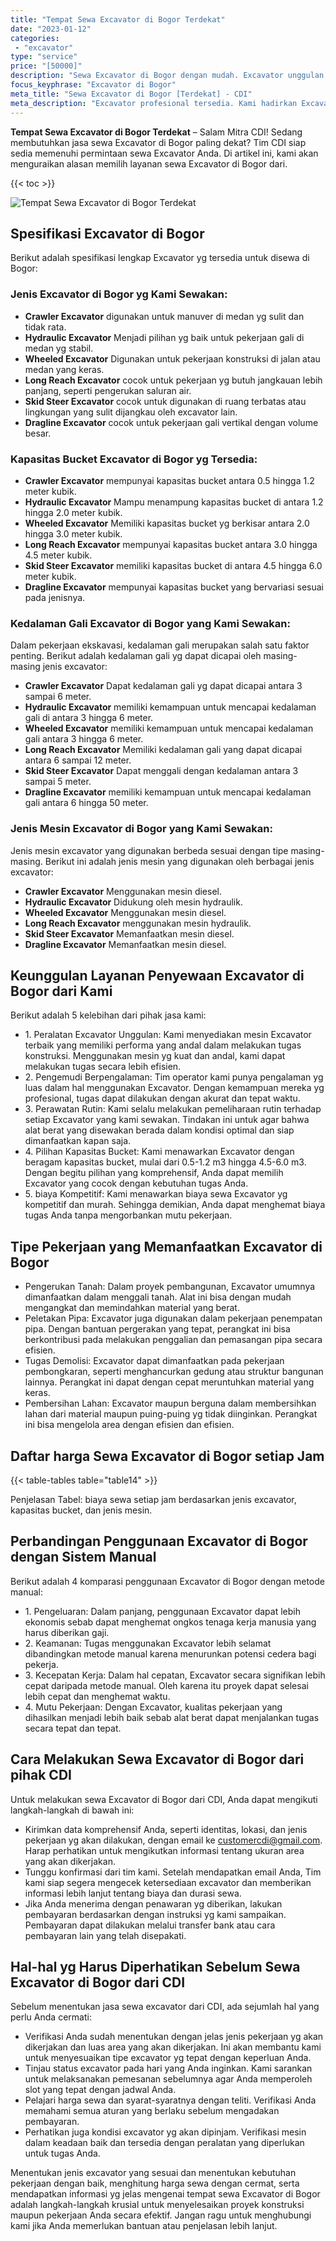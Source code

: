 ```yaml
---
title: "Tempat Sewa Excavator di Bogor Terdekat"
date: "2023-01-12"
categories:
 - "excavator"
type: "service"
price: "[50000]"
description: "Sewa Excavator di Bogor dengan mudah. Excavator unggulan untuk proyek konstruksi yang membutuhkan peralatan profesional dengan performa maksimal. Hubungi kami segera."
focus_keyphrase: "Excavator di Bogor"
meta_title: "Sewa Excavator di Bogor [Terdekat] - CDI"
meta_description: "Excavator profesional tersedia. Kami hadirkan Excavator berkualitas untuk mendukung produktivitas. Promo menarik tersedia."
---
```


**Tempat Sewa Excavator di Bogor Terdekat** – Salam Mitra CDI! Sedang membutuhkan jasa sewa Excavator di Bogor paling dekat? Tim CDI siap sedia memenuhi permintaan sewa Excavator Anda. Di artikel ini, kami akan menguraikan alasan memilih layanan sewa Excavator di Bogor dari.

{{< toc >}}

![Tempat Sewa Excavator di Bogor Terdekat](/images/excavator/excavator-04.jpg)

## Spesifikasi Excavator di Bogor

Berikut adalah spesifikasi lengkap Excavator yg tersedia untuk disewa di Bogor:

### Jenis Excavator di Bogor yg Kami Sewakan:

*   **Crawler Excavator** digunakan untuk manuver di medan yg sulit dan tidak rata.
*   **Hydraulic Excavator** Menjadi pilihan yg baik untuk pekerjaan gali di medan yg stabil.
*   **Wheeled Excavator** Digunakan untuk pekerjaan konstruksi di jalan atau medan yang keras.
*   **Long Reach Excavator** cocok untuk pekerjaan yg butuh jangkauan lebih panjang, seperti pengerukan saluran air.
*   **Skid Steer Excavator** cocok untuk digunakan di ruang terbatas atau lingkungan yang sulit dijangkau oleh excavator lain.
*   **Dragline Excavator** cocok untuk pekerjaan gali vertikal dengan volume besar.

### Kapasitas Bucket Excavator di Bogor yg Tersedia:

*   **Crawler Excavator** mempunyai kapasitas bucket antara 0.5 hingga 1.2 meter kubik.
*   **Hydraulic Excavator** Mampu menampung kapasitas bucket di antara 1.2 hingga 2.0 meter kubik.
*   **Wheeled Excavator** Memiliki kapasitas bucket yg berkisar antara 2.0 hingga 3.0 meter kubik.
*   **Long Reach Excavator** mempunyai kapasitas bucket antara 3.0 hingga 4.5 meter kubik.
*   **Skid Steer Excavator** memiliki kapasitas bucket di antara 4.5 hingga 6.0 meter kubik.
*   **Dragline Excavator** mempunyai kapasitas bucket yang bervariasi sesuai pada jenisnya.

### Kedalaman Gali Excavator di Bogor yang Kami Sewakan:

Dalam pekerjaan ekskavasi, kedalaman gali merupakan salah satu faktor penting. Berikut adalah kedalaman gali yg dapat dicapai oleh masing-masing jenis excavator:

*   **Crawler Excavator** Dapat kedalaman gali yg dapat dicapai antara 3 sampai 6 meter.
*   **Hydraulic Excavator** memiliki kemampuan untuk mencapai kedalaman gali di antara 3 hingga 6 meter.
*   **Wheeled Excavator** memiliki kemampuan untuk mencapai kedalaman gali antara 3 hingga 6 meter.
*   **Long Reach Excavator** Memiliki kedalaman gali yang dapat dicapai antara 6 sampai 12 meter.
*   **Skid Steer Excavator** Dapat menggali dengan kedalaman antara 3 sampai 5 meter.
*   **Dragline Excavator** memiliki kemampuan untuk mencapai kedalaman gali antara 6 hingga 50 meter.

### Jenis Mesin Excavator di Bogor yang Kami Sewakan:

Jenis mesin excavator yang digunakan berbeda sesuai dengan tipe masing-masing. Berikut ini adalah jenis mesin yang digunakan oleh berbagai jenis excavator:

*   **Crawler Excavator** Menggunakan mesin diesel.
*   **Hydraulic Excavator** Didukung oleh mesin hydraulik.
*   **Wheeled Excavator** Menggunakan mesin diesel.
*   **Long Reach Excavator** menggunakan mesin hydraulik.
*   **Skid Steer Excavator** Memanfaatkan mesin diesel.
*   **Dragline Excavator** Memanfaatkan mesin diesel.

## Keunggulan Layanan Penyewaan Excavator di Bogor dari Kami

Berikut adalah 5 kelebihan dari pihak jasa kami:

*   1\. Peralatan Excavator Unggulan: Kami menyediakan mesin Excavator terbaik yang memiliki performa yang andal dalam melakukan tugas konstruksi. Menggunakan mesin yg kuat dan andal, kami dapat melakukan tugas secara lebih efisien.
*   2\. Pengemudi Berpengalaman: Tim operator kami punya pengalaman yg luas dalam hal menggunakan Excavator. Dengan kemampuan mereka yg profesional, tugas dapat dilakukan dengan akurat dan tepat waktu.
*   3\. Perawatan Rutin: Kami selalu melakukan pemeliharaan rutin terhadap setiap Excavator yang kami sewakan. Tindakan ini untuk agar bahwa alat berat yang disewakan berada dalam kondisi optimal dan siap dimanfaatkan kapan saja.
*   4\. Pilihan Kapasitas Bucket: Kami menawarkan Excavator dengan beragam kapasitas bucket, mulai dari 0.5-1.2 m3 hingga 4.5-6.0 m3. Dengan begitu pilihan yang komprehensif, Anda dapat memilih Excavator yang cocok dengan kebutuhan tugas Anda.
*   5\. biaya Kompetitif: Kami menawarkan biaya sewa Excavator yg kompetitif dan murah. Sehingga demikian, Anda dapat menghemat biaya tugas Anda tanpa mengorbankan mutu pekerjaan.

## Tipe Pekerjaan yang Memanfaatkan Excavator di Bogor

*   Pengerukan Tanah: Dalam proyek pembangunan, Excavator umumnya dimanfaatkan dalam menggali tanah. Alat ini bisa dengan mudah mengangkat dan memindahkan material yang berat.
*   Peletakan Pipa: Excavator juga digunakan dalam pekerjaan penempatan pipa. Dengan bantuan pergerakan yang tepat, perangkat ini bisa berkontribusi pada melakukan penggalian dan pemasangan pipa secara efisien.
*   Tugas Demolisi: Excavator dapat dimanfaatkan pada pekerjaan pembongkaran, seperti menghancurkan gedung atau struktur bangunan lainnya. Perangkat ini dapat dengan cepat meruntuhkan material yang keras.
*   Pembersihan Lahan: Excavator maupun berguna dalam membersihkan lahan dari material maupun puing-puing yg tidak diinginkan. Perangkat ini bisa mengelola area dengan efisien dan efisien.

## Daftar harga Sewa Excavator di Bogor setiap Jam

{{< table-tables table="table14" >}}

Penjelasan Tabel: biaya sewa setiap jam berdasarkan jenis excavator, kapasitas bucket, dan jenis mesin.

## Perbandingan Penggunaan Excavator di Bogor dengan Sistem Manual

Berikut adalah 4 komparasi penggunaan Excavator di Bogor dengan metode manual:

*   1\. Pengeluaran: Dalam panjang, penggunaan Excavator dapat lebih ekonomis sebab dapat menghemat ongkos tenaga kerja manusia yang harus diberikan gaji.
*   2\. Keamanan: Tugas menggunakan Excavator lebih selamat dibandingkan metode manual karena menurunkan potensi cedera bagi pekerja.
*   3\. Kecepatan Kerja: Dalam hal cepatan, Excavator secara signifikan lebih cepat daripada metode manual. Oleh karena itu proyek dapat selesai lebih cepat dan menghemat waktu.
*   4\. Mutu Pekerjaan: Dengan Excavator, kualitas pekerjaan yang dihasilkan menjadi lebih baik sebab alat berat dapat menjalankan tugas secara tepat dan tepat.

## Cara Melakukan Sewa Excavator di Bogor dari pihak CDI

Untuk melakukan sewa Excavator di Bogor dari CDI, Anda dapat mengikuti langkah-langkah di bawah ini:

*   Kirimkan data komprehensif Anda, seperti identitas, lokasi, dan jenis pekerjaan yg akan dilakukan, dengan email ke customercdi@gmail.com. Harap perhatikan untuk mengikutkan informasi tentang ukuran area yang akan dikerjakan.
*   Tunggu konfirmasi dari tim kami. Setelah mendapatkan email Anda, Tim kami siap segera mengecek ketersediaan excavator dan memberikan informasi lebih lanjut tentang biaya dan durasi sewa.
*   Jika Anda menerima dengan penawaran yg diberikan, lakukan pembayaran berdasarkan dengan instruksi yg kami sampaikan. Pembayaran dapat dilakukan melalui transfer bank atau cara pembayaran lain yang telah disepakati.

## Hal-hal yg Harus Diperhatikan Sebelum Sewa Excavator di Bogor dari CDI

Sebelum menentukan jasa sewa excavator dari CDI, ada sejumlah hal yang perlu Anda cermati:

*   Verifikasi Anda sudah menentukan dengan jelas jenis pekerjaan yg akan dikerjakan dan luas area yang akan dikerjakan. Ini akan membantu kami untuk menyesuaikan tipe excavator yg tepat dengan keperluan Anda.
*   Tinjau status excavator pada hari yang Anda inginkan. Kami sarankan untuk melaksanakan pemesanan sebelumnya agar Anda memperoleh slot yang tepat dengan jadwal Anda.
*   Pelajari harga sewa dan syarat-syaratnya dengan teliti. Verifikasi Anda memahami semua aturan yang berlaku sebelum mengadakan pembayaran.
*   Perhatikan juga kondisi excavator yg akan dipinjam. Verifikasi mesin dalam keadaan baik dan tersedia dengan peralatan yang diperlukan untuk tugas Anda.

Menentukan jenis excavator yang sesuai dan menentukan kebutuhan pekerjaan dengan baik, menghitung harga sewa dengan cermat, serta mendapatkan informasi yg jelas mengenai tempat sewa Excavator di Bogor adalah langkah-langkah krusial untuk menyelesaikan proyek konstruksi maupun pekerjaan Anda secara efektif. Jangan ragu untuk menghubungi kami jika Anda memerlukan bantuan atau penjelasan lebih lanjut.
